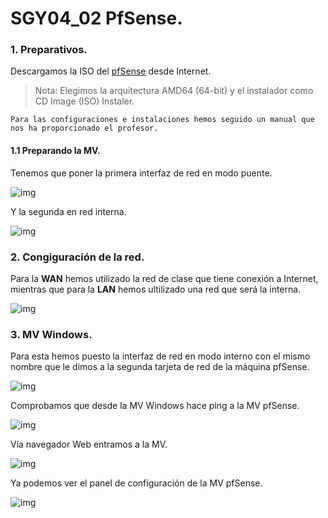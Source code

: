 # SGY04_02 PfSense.

### 1. Preparativos.
Descargamos la ISO del [pfSense](https://www.pfsense.org/download/) desde Internet.

>Nota: Elegimos la arquitectura AMD64 (64-bit) y el instalador como CD Image (ISO) Instaler.

`Para las configuraciones e instalaciones hemos seguido un manual que nos ha proporcionado el profesor.`

#### 1.1 Preparando la MV.

Tenemos que poner la primera interfaz de red en modo puente.

![img](/img/1.png)

Y la segunda en red interna.

![img](/img/2.png)

### 2. Congiguración de la red.

Para la **WAN** hemos utilizado la red de clase que tiene conexión a Internet, mientras que para la **LAN** hemos ultilizado una red que será la interna.

![img](/img/3.png)

### 3. MV Windows.

Para esta hemos puesto la interfaz de red en modo interno con el mismo nombre que le dimos a la segunda tarjeta de red de la máquina pfSense.

![img](/img/4.png)

Comprobamos que desde la MV Windows hace ping a la MV pfSense.

![img](/img/5.png)

Vía navegador Web entramos a la MV.

![img](/img/6.png)

Ya podemos ver el panel de configuración de la MV pfSense.

![img](/img/7.png)

